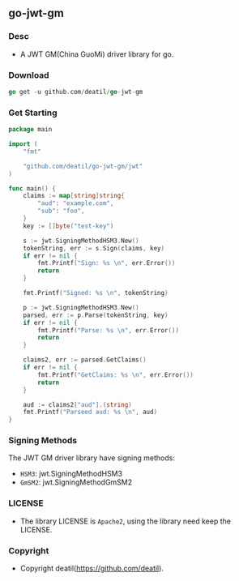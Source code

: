 ## go-jwt-gm


### Desc

*  A JWT GM(China GuoMi) driver library for go.


### Download

~~~go
go get -u github.com/deatil/go-jwt-gm
~~~


### Get Starting

~~~go
package main

import (
    "fmt"

    "github.com/deatil/go-jwt-gm/jwt"
)

func main() {
    claims := map[string]string{
        "aud": "example.com",
        "sub": "foo",
    }
    key := []byte("test-key")

    s := jwt.SigningMethodHSM3.New()
    tokenString, err := s.Sign(claims, key)
    if err != nil {
        fmt.Printf("Sign: %s \n", err.Error())
        return
    }

    fmt.Printf("Signed: %s \n", tokenString)

    p := jwt.SigningMethodHSM3.New()
    parsed, err := p.Parse(tokenString, key)
    if err != nil {
        fmt.Printf("Parse: %s \n", err.Error())
        return
    }

    claims2, err := parsed.GetClaims()
    if err != nil {
        fmt.Printf("GetClaims: %s \n", err.Error())
        return
    }

    aud := claims2["aud"].(string)
    fmt.Printf("Parseed aud: %s \n", aud)
}
~~~


### Signing Methods

The JWT GM driver library have signing methods:

 - `HSM3`: jwt.SigningMethodHSM3
 - `GmSM2`: jwt.SigningMethodGmSM2


### LICENSE

*  The library LICENSE is `Apache2`, using the library need keep the LICENSE.


### Copyright

*  Copyright deatil(https://github.com/deatil).
